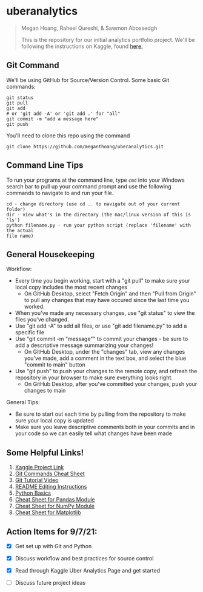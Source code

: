 # uberanalytics
> Megan Hoang, Raheel Qureshi, & Sawmon Abossedgh
> 
> This is the repository for our initial analytics portfolio project. We'll be following the instructions on Kaggle, found [here.](https://www.kaggle.com/hugomenz/uber-data-visualization)


## Git Command
We'll be using GitHub for Source/Version Control. Some basic Git commands:
  ``` 
  git status
  git pull
  git add 
  # or 'git add -A' or 'git add .' for "all"
  git commit -m "add a message here"
  git push
  ```

You'll need to clone this repo using the command
  ```
  git clone https://github.com/meganthoang/uberanalytics.git
  ```

## Command Line Tips

To run your programs at the command line, type `cmd` into your Windows search bar   to pull up your command prompt and use the following commands to navigate to and run your file. 
  ```
  cd - change directory (use cd .. to navigate out of your current folder)
  dir - view what's in the directory (the mac/linux version of this is 'ls')
  python filename.py - run your python script (replace 'filename' with the actual
  file name)
  ```
  
## General Housekeeping

Workflow:
   - Every time you begin working, start with a "git pull" to make sure your local copy includes the most recent changes 
      - On GitHub Desktop, select "Fetch Origin" and then "Pull from Origin" to pull any changes that may have occured since the last time you worked.
   - When you've made any necessary changes, use "git status" to view the files you've changed.
   - Use "git add -A" to add all files, or use "git add filename.py" to add a specific file
   - Use "git commit -m "message"" to commit your changes - be sure to add a descriptive message summarizing your changes!
      - On GitHub Desktop, under the "changes" tab, view any changes you've made, add a comment in the text box, and select the blue "commit to main" button
   - Use "git push" to push your changes to the remote copy, and refresh the repository in your browser to make sure everything looks right.
      - On GitHub Desktop, after you've committed your changes, push your changes to main 
 
General Tips:
   - Be sure to start out each time by pulling from the repository to make sure your local copy is updated
   - Make sure you leave descriptive comments both in your commits and in your code so we can easily tell what changes have been made


## Some Helpful Links!
  1. [Kaggle Project Link](https://www.kaggle.com/hugomenz/uber-data-visualization)
  2. [Git Commands Cheat Sheet](https://education.github.com/git-cheat-sheet-education.pdf)
  3. [Git Tutorial Video](https://youtu.be/0fKg7e37bQE)
  4. [README Editing Instructions](https://docs.github.com/en/github/writing-on-github/getting-started-with-writing-and-formatting-on-github/basic-writing-and-formatting-syntax)
  5. [Python Basics](https://www.pythoncheatsheet.org/)
  6. [Cheat Sheet for Pandas Module](https://pandas.pydata.org/Pandas_Cheat_Sheet.pdf)
  7. [Cheat Sheet for NumPy Module](http://datacamp-community-prod.s3.amazonaws.com/da466534-51fe-4c6d-b0cb-154f4782eb54)
  8. [Cheat Sheet for Matplotlib](http://datacamp-community-prod.s3.amazonaws.com/e1a8f39d-71ad-4d13-9a6b-618fe1b8c9e9)


## Action Items for 9/7/21:
- [x] Get set up with Git and Python
- [x] Discuss workflow and best practices for source control
- [x] Read through Kaggle Uber Analytics Page and get started
- [ ] Discuss future project ideas

